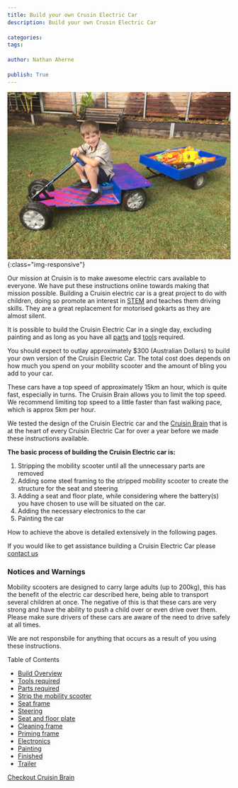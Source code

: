 ```yaml
---
title: Build your own Crusin Electric Car
description: Build your own Crusin Electric Car

categories:
tags:

author: Nathan Aherne

publish: True
---
```

![Banner image](banner.jpg){:class="img-responsive"}

Our mission at Cruisin is to make awesome electric cars available to everyone. We have put these instructions online towards making that mission possible. Building a Cruisin electric car is a great project to do with children, doing so promote an interest in [STEM](https://en.wikipedia.org/wiki/Science,_technology,_engineering,_and_mathematics) and teaches them driving skills. They are a great replacement for motorised gokarts as they are almost silent.

It is possible to build the Cruisin Electric Car in a single day, excluding painting and as long as you have all [parts](/docs/diy/parts-required/index.md) and [tools](/crusin/diy/tools-required/index.md) required.

You should expect to outlay approximately $300 (Australian Dollars) to build your own version of the Cruisin Electric Car. The total cost does depends on how much you spend on your mobility scooter and the amount of bling you add to your car.

These cars have a top speed of approximately 15km an hour, which is quite fast, especially in turns. The Cruisin Brain allows you to limit the top speed. We recommend limiting top speed to a little faster than fast walking pace, which is approx 5km per hour.

We tested the design of the Cruisin Electric car and the [Cruisin Brain](/cruisin/cruisin-brain/index.md) that is at the heart of every Cruisin Electric Car for over a year before we made these instructions available.


**The basic process of building the Cruisin Electric car is:**

1. Stripping the mobility scooter until all the unnecessary parts are removed
2. Adding some steel framing to the stripped mobility scooter to create the structure for the seat and steering
3. Adding a seat and floor plate, while considering where the battery(s) you have chosen to use will be situated on the car.
4. Adding the necessary electronics to the car
5. Painting the car

How to achieve the above is detailed extensively in the following pages.

If you would like to get assistance building a Cruisin Electric Car please [contact us](/cruisin/contact/index.md)

### Notices and Warnings

Mobility scooters are designed to carry large adults (up to 200kg), this has the benefit of the electric car described here, being able to transport several children at once. The negative of this is that these cars are very strong and have the ability to push a child over or even drive over them. Please make sure drivers of these cars are aware of the need to drive safely at all times.

We are not responsbile for anything that occurs as a result of you using these instructions.

Table of Contents

- [Build Overview](/cruisin/diy/build-overview/index.md)
- [Tools required](/cruisin/diy/tools-required/index.md)
- [Parts required](/cruisin/diy/parts-required/index.md)
- [Strip the mobility scooter](/cruisin/diy/strip-mobility-scooter/index.md)
- [Seat frame](/cruisin/diy/cruisin/diy/seat-frame/index.md)
- [Steering](/cruisin/diy/steering/index.md)
- [Seat and floor plate](/cruisin/diy/seat-floor/index.md)
- [Cleaning frame](/cruisin/diy/cleanup-frame/index.md)
- [Priming frame](/cruisin/diy/priming-frame/index.md)
- [Electronics](/cruisin/diy/electronics/index.md)
- [Painting](/cruisin/diy/painting-the-car/index.md)
- [Finished](/cruisin/diy/finished/index.md)
- [Trailer](/cruisin/diy/trailer/index.md)

[Checkout Cruisin Brain](/cruisin/diy/cruisin-brain/index.md)